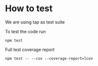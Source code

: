 # How to test

We are using tap as test suite

To test the code run

```
npm test
```

Full test coverage report

```
npm test -- --cov --coverage-report=lcov
```
